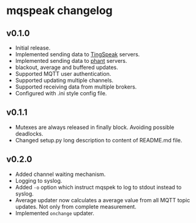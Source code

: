 # mqspeak changelog

## v0.1.0

 - Initial release.
 - Implemented sending data to [TingSpeak](https://thingspeak.com/) servers.
 - Implemented sending data to [phant](http://phant.io/) servers.
 - blackout, average and buffered updates.
 - Supported MQTT user authentication.
 - Supported updating multiple channels.
 - Supported receiving data from multiple brokers.
 - Configured with .ini style config file.

## v0.1.1

 - Mutexes are always released in finally block. Avoiding possible deadlocks.
 - Changed setup.py long description to content of README.md file.

## v0.2.0

 - Added channel waiting mechanism.
 - Logging to syslog.
 - Added `-o` option which instruct mqspek to log to stdout instead to syslog.
 - Average updater now calculates a average value from all MQTT topic updates.
    Not only from complete measurement.
 - Implemented `onchange` updater.
